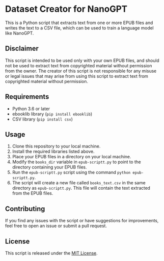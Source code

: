 # Dataset Creator for NanoGPT

This is a Python script that extracts text from one or more EPUB files and writes the text to a CSV file, which can be used to train a language model like NanoGPT.


## Disclaimer

This script is intended to be used only with your own EPUB files, and should not be used to extract text from copyrighted material without permission from the owner. The creator of this script is not responsible for any misuse or legal issues that may arise from using this script to extract text from copyrighted material without permission.


## Requirements

* Python 3.6 or later
* ebooklib library (`pip install ebooklib`)
* CSV library (`pip install csv`)

## Usage

1. Clone this repository to your local machine.
2. Install the required libraries listed above.
3. Place your EPUB files in a directory on your local machine.
4. Modify the `books_dir` variable in `epub-scriptt.py` to point to the directory containing your EPUB files.
5. Run the `epub-scriptt.py` script using the command `python epub-scriptt.py`.
6. The script will create a new file called `books_text.csv` in the same directory as `epub-scriptt.py`. This file will contain the text extracted from the EPUB files.

## Contributing

If you find any issues with the script or have suggestions for improvements, feel free to open an issue or submit a pull request.

## License

This script is released under the [MIT License](https://opensource.org/licenses/MIT).

